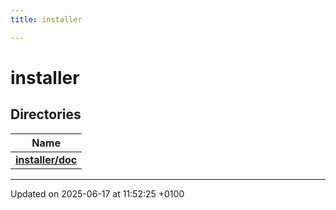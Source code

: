 ```yaml
---
title: installer

---
```


# installer



## Directories

| Name           |
| -------------- |
| **[installer/doc](dir_3b84ea8d2859e7714378e8f309bd16c5.md#dir-installer/doc)**  |






-------------------------------

Updated on 2025-06-17 at 11:52:25 +0100
